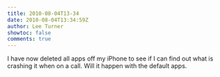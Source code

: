 ```yaml
---
title: 2010-08-04T13-34
date: 2010-08-04T13:34:59Z
author: Lee Turner
showtoc: false
comments: true
---
```


I have now deleted all apps off my iPhone to see if I can find out what is crashing it when on a call. Will it happen with the default apps.


